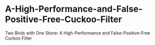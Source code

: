 # A-High-Performance-and-False-Positive-Free-Cuckoo-Filter

Two Birds with One Stone: A High-Performance and False-Positive-Free Cuckoo Filter
